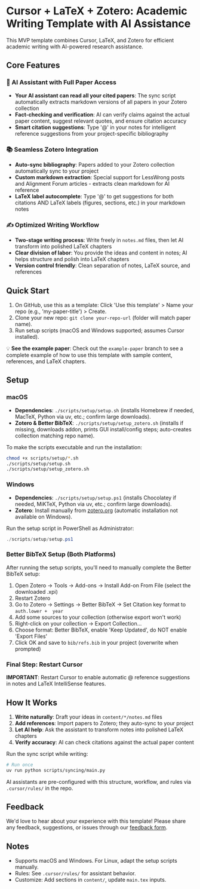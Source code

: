 # Cursor + LaTeX + Zotero: Academic Writing Template with AI Assistance

This MVP template combines Cursor, LaTeX, and Zotero for efficient academic writing with AI-powered research assistance.

## Core Features

### 🤖 AI Assistant with Full Paper Access
- **Your AI assistant can read all your cited papers**: The sync script automatically extracts markdown versions of all papers in your Zotero collection
- **Fact-checking and verification**: AI can verify claims against the actual paper content, suggest relevant quotes, and ensure citation accuracy
- **Smart citation suggestions**: Type '@' in your notes for intelligent reference suggestions from your project-specific bibliography

### 📚 Seamless Zotero Integration
- **Auto-sync bibliography**: Papers added to your Zotero collection automatically sync to your project
- **Custom markdown extraction**: Special support for LessWrong posts and Alignment Forum articles - extracts clean markdown for AI reference
- **LaTeX label autocomplete**: Type '@' to get suggestions for both citations AND LaTeX labels (figures, sections, etc.) in your markdown notes

### ✍️ Optimized Writing Workflow
- **Two-stage writing process**: Write freely in `notes.md` files, then let AI transform into polished LaTeX chapters
- **Clear division of labor**: You provide the ideas and content in notes; AI helps structure and polish into LaTeX chapters
- **Version control friendly**: Clean separation of notes, LaTeX source, and references

## Quick Start
1. On GitHub, use this as a template: Click 'Use this template' > Name your repo (e.g., 'my-paper-title') > Create.
2. Clone your new repo: `git clone your-repo-url` (folder will match paper name).
3. Run setup scripts (macOS and Windows supported; assumes Cursor installed).

💡 **See the example paper**: Check out the `example-paper` branch to see a complete example of how to use this template with sample content, references, and LaTeX chapters.

## Setup

### macOS
- **Dependencies**: `./scripts/setup/setup.sh` (installs Homebrew if needed, MacTeX, Python via uv, etc.; confirm large downloads).
- **Zotero & Better BibTeX**: `./scripts/setup/setup_zotero.sh` (installs if missing, downloads addon, prints GUI install/config steps; auto-creates collection matching repo name).

To make the scripts executable and run the installation:

```bash
chmod +x scripts/setup/*.sh
./scripts/setup/setup.sh
./scripts/setup/setup_zotero.sh
```

### Windows
- **Dependencies**: `./scripts/setup/setup.ps1` (installs Chocolatey if needed, MiKTeX, Python via uv, etc.; confirm large downloads).
- **Zotero**: Install manually from [zotero.org](https://www.zotero.org/download/) (automatic installation not available on Windows).

Run the setup script in PowerShell as Administrator:

```powershell
./scripts/setup/setup.ps1
```

### Better BibTeX Setup (Both Platforms)
After running the setup scripts, you'll need to manually complete the Better BibTeX setup:
1. Open Zotero → Tools → Add-ons → Install Add-on From File (select the downloaded .xpi)
2. Restart Zotero
3. Go to Zotero → Settings →  Better BibTeX → Set Citation key format to `auth.lower +  year`
4. Add some sources to your collection (otherwise export won't work)
5. Right-click on your collection → Export Collection...
6. Choose format: Better BibTeX, enable 'Keep Updated', do NOT enable 'Export Files'
7. Click OK and save to `bib/refs.bib` in your project (overwrite when prompted)

### Final Step: Restart Cursor
**IMPORTANT**: Restart Cursor to enable automatic @ reference suggestions in notes and LaTeX IntelliSense features.

## How It Works

1. **Write naturally**: Draft your ideas in `content/*/notes.md` files
2. **Add references**: Import papers to Zotero; they auto-sync to your project
3. **Let AI help**: Ask the assistant to transform notes into polished LaTeX chapters
4. **Verify accuracy**: AI can check citations against the actual paper content

Run the sync script while writing:

```bash
# Run once
uv run python scripts/syncing/main.py
```

AI assistants are pre-configured with this structure, workflow, and rules via `.cursor/rules/` in the repo.

## Feedback

We'd love to hear about your experience with this template! Please share any feedback, suggestions, or issues through our [feedback form](https://docs.google.com/forms/d/e/1FAIpQLSdBpFHVVR9a93MyGgg1wfH7u3CwEq58SfGXMzxy0N96AngMww/viewform?usp=dialog).

## Notes
- Supports macOS and Windows. For Linux, adapt the setup scripts manually.
- Rules: See `.cursor/rules/` for assistant behavior.
- Customize: Add sections in `content/`, update `main.tex` inputs. 